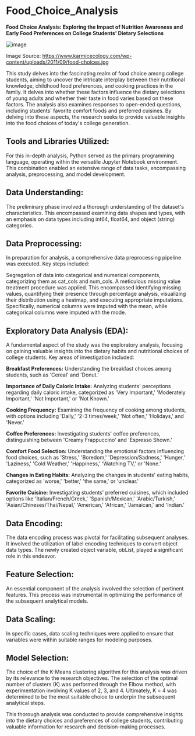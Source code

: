 # Food_Choice_Analysis
**Food Choice Analysis: Exploring the Impact of Nutrition Awareness and Early Food Preferences on College Students' Dietary Selections**

![image](https://github.com/aashok30/Food_Choice_Analysis/assets/101622691/729f0c2e-d8e4-4883-bb12-104fef58bba1)

Image Source: https://www.karmicecology.com/wp-content/uploads/2011/09/food-choices.jpg

This study delves into the fascinating realm of food choice among college students, aiming to uncover the intricate interplay between their nutritional knowledge, childhood food preferences, and cooking practices in the family. It delves into whether these factors influence the dietary selections of young adults and whether their taste in food varies based on these factors. The analysis also examines responses to open-ended questions, including students' favorite comfort foods and preferred cuisines. By delving into these aspects, the research seeks to provide valuable insights into the food choices of today's college generation.

## Tools and Libraries Utilized:

For this in-depth analysis, Python served as the primary programming language, operating within the versatile Jupyter Notebook environment. This combination enabled an extensive range of data tasks, encompassing analysis, preprocessing, and model development.

## Data Understanding:
The preliminary phase involved a thorough understanding of the dataset's characteristics. This encompassed examining data shapes and types, with an emphasis on data types including int64, float64, and object (string) categories.

## Data Preprocessing:
In preparation for analysis, a comprehensive data preprocessing pipeline was executed. Key steps included:

Segregation of data into categorical and numerical components, categorizing them as cat_cols and num_cols.
A meticulous missing value treatment procedure was applied. This encompassed identifying missing values, quantifying their presence through percentage analysis, visualizing their distribution using a heatmap, and executing appropriate imputations. Specifically, numerical columns were imputed with the mean, while categorical columns were imputed with the mode.

## Exploratory Data Analysis (EDA):
A fundamental aspect of the study was the exploratory analysis, focusing on gaining valuable insights into the dietary habits and nutritional choices of college students. Key areas of investigation included:

**Breakfast Preferences:** Understanding the breakfast choices among students, such as 'Cereal' and 'Donut.'

**Importance of Daily Caloric Intake:** Analyzing students' perceptions regarding daily caloric intake, categorized as 'Very Important,' 'Moderately Important,' 'Not Important,' or 'Not Known.'

**Cooking Frequency:** Examining the frequency of cooking among students, with options including 'Daily,' '2-3 times/week,' 'Not often,' 'Holidays,' and 'Never.'

**Coffee Preferences:** Investigating students' coffee preferences, distinguishing between 'Creamy Frappuccino' and 'Espresso Shown.'

**Comfort Food Selection:** Understanding the emotional factors influencing food choices, such as 'Stress,' 'Boredom,' 'Depression/Sadness,' 'Hunger,' 'Laziness,' 'Cold Weather,' 'Happiness,' 'Watching TV,' or 'None.'

**Changes in Eating Habits:** Analyzing the changes in students' eating habits, categorized as 'worse,' 'better,' 'the same,' or 'unclear.'

**Favorite Cuisine:** Investigating students' preferred cuisines, which included options like 'Italian/French/Greek,' 'Spanish/Mexican,' 'Arabic/Turkish,' 'Asian/Chineses/Thai/Nepal,' 'American,' 'African,' 'Jamaican,' and 'Indian.'

## Data Encoding:
The data encoding process was pivotal for facilitating subsequent analyses. It involved the utilization of label encoding techniques to convert object data types. The newly created object variable, obList, played a significant role in this endeavor.

## Feature Selection:
An essential component of the analysis involved the selection of pertinent features. This process was instrumental in optimizing the performance of the subsequent analytical models.

## Data Scaling:
In specific cases, data scaling techniques were applied to ensure that variables were within suitable ranges for modeling purposes.

## Model Selection:
The choice of the K-Means clustering algorithm for this analysis was driven by its relevance to the research objectives. The selection of the optimal number of clusters (K) was performed through the Elbow method, with experimentation involving K values of 2, 3, and 4. Ultimately, K = 4 was determined to be the most suitable choice to underpin the subsequent analytical steps.

This thorough analysis was conducted to provide comprehensive insights into the dietary choices and preferences of college students, contributing valuable information for research and decision-making processes.
